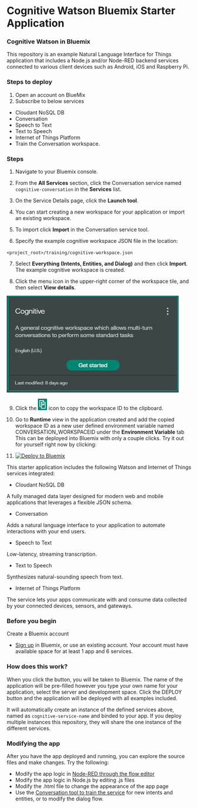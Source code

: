 Cognitive Watson Bluemix Starter Application
======================================

### Cognitive Watson in Bluemix

This repository is an example Natural Language Interface for Things application that includes a Node.js and/or Node-RED backend services connected to various client devices such as Android, iOS and Raspberry Pi.

### Steps to deploy
1. Open an account on BlueMix
2. Subscribe to below services
  - Cloudant NoSQL DB
  - Conversation
  - Speech to Text
  - Text to Speech
  - Internet of Things Platform
- Train the Conversation workspace.
### Steps

  1. Navigate to your Bluemix console.

  2. From the **All Services** section, click the Conversation service named `cognitive-conversation` in the **Services** list.

  3. On the Service Details page, click the **Launch tool**.

  4. You can start creating a new workspace for your application or import an existing workspace.

  5. To import click **Import** in the Conversation service tool.

  6. Specify the example cognitive workspace JSON file in the location:

  `<project_root>/training/cognitive-workspace.json`

  7. Select **Everything (Intents, Entities, and Dialog)** and then click **Import**. The example cognitive workspace is created.

  8. Click the menu icon in the upper-right corner of the workspace tile, and then select **View details**.

  ![Screen capture of workspace tile menu](images/workspace_details.png)

  9. Click the ![Copy](images/copy_icon.png) icon to copy the workspace ID to the clipboard.

  10. Go to **Runtime** view in the application created and add the copied workspace ID as a new user defined environment variable named CONVERSATION_WORKSPACEID under the **Environment Variable** tab
This can be deployed into Bluemix with only a couple clicks. Try it out for yourself right now by clicking:

4. [![Deploy to Bluemix](https://bluemix.net/deploy/button.png)](https://bluemix.net/deploy?repository=https://github.com/vincebhleo/cognitive-bluemix-starter.git)

This starter application includes the following Watson and Internet of Things services integrated:

- Cloudant NoSQL DB

A fully managed data layer designed for modern web and mobile applications that leverages a flexible JSON schema.

- Conversation

Adds a natural language interface to your application to automate interactions with your end users.

- Speech to Text

Low-latency, streaming transcription.

- Text to Speech

Synthesizes natural-sounding speech from text.

- Internet of Things Platform

The service lets your apps communicate with and consume data collected by your connected devices, sensors, and gateways.

### Before you begin

Create a Bluemix account
* [Sign up][sign_up] in Bluemix, or use an existing account. Your account must have available space for at least 1 app and 6 services.

### How does this work?

When you click the button, you will be taken to Bluemix. The name of the application will be pre-filled however you type your own name for your application, select the server and development space. Click the DEPLOY button and the application will be deployed with all examples included.

It will automatically create an instance of the defined services above, named as `cognitive-service-name` and binded to your app. If you deploy multiple instances this repository, they will share the one instance of the different services.

### Modifying the app

After you have the app deployed and running, you can explore the source files and make changes. Try the following:

* Modify the app logic in [Node-RED through the flow editor][node-red]
* Modify the app logic in Node.js by editing .js files
* Modify the .html file to change the appearance of the app page
* Use the [Conversation tool to train the service][train_conversation] for new intents and entities, or to modify the dialog flow.

[sign_up]: https://console.ng.bluemix.net/registration/
[node-red]: https://github.com/vincebhleo/cognitive-bluemix-starter/tree/master/defaults#cognitive-node-red-flow
[train_conversation]: https://github.com/vincebhleo/cognitive-bluemix-starter/tree/master/training#training-the-conversation-workspace
